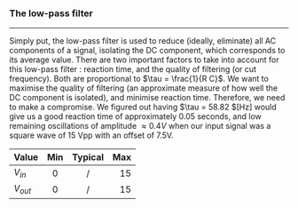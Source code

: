 ### The low-pass filter
---
Simply put, the low-pass filter is used to reduce (ideally, eliminate) all AC components of a signal, isolating the DC component, which corresponds to its average value. 
There are two important factors to take into account for this low-pass filter : reaction time, and the quality of filtering (or cut frequency). Both are proportional to $\tau = \frac{1}{R C}$. We want to maximise the quality of filtering (an approximate measure of how well the DC component is isolated), and minimise reaction time. Therefore, we need to make a compromise. We figured out having $\tau = 58.82 $[Hz] would give us a good reaction time of approximately $0.05$ seconds, and low remaining oscillations of amplitude $\approx 0.4 V$ when our input signal was a square wave of 15 Vpp with an offset of $7.5$V.


| Value     | Min      | Typical  | Max |
| --------- |:--------:|:--------:|----:|
| $V_{in}$  | 0        |     /    |15   |
| $V_{out}$ | 0        |     /    |15   |
